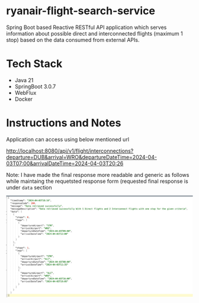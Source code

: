 # ryanair-flight-search-service
Spring Boot based Reactive RESTful API application which serves information about possible direct and interconnected flights (maximum 1 stop) based on the data consumed from external APIs.

# Tech Stack
- Java 21
- SpringBoot 3.0.7
- WebFlux
- Docker

# Instructions and Notes
Application can access using below mentioned url

[http://localhost:8080/api/v1/flight/interconnections?departure=DUB&arrival=WRO&departureDateTime=2024-04-03T07:00&arrivalDateTime=2024-04-03T20:26
](http://localhost:8080/api/v1/flight/interconnections?departure=STN&arrival=WRO&departureDateTime=2024-04-03T07:00&arrivalDateTime=2024-04-03T19:26)


Note: I have made the final response more readable and generic as follows while maintaing the requetsted response form (requested final response is under `data` section

![screenshot](scr_cpt.jpg)
